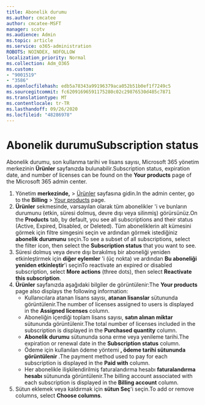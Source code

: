 ```yaml
---
title: Abonelik durumu
ms.author: cmcatee
author: cmcatee-MSFT
manager: scotv
ms.audience: Admin
ms.topic: article
ms.service: o365-administration
ROBOTS: NOINDEX, NOFOLLOW
localization_priority: Normal
ms.collection: Adm_O365
ms.custom:
- "9001519"
- "3586"
ms.openlocfilehash: edb5a78343a99196379aca052b51b0ef1f7249c5
ms.sourcegitcommit: fc62091696591175280c02c29876530d485c7871
ms.translationtype: MT
ms.contentlocale: tr-TR
ms.lasthandoff: 09/26/2020
ms.locfileid: "48286978"
---
```

# <a name="subscription-status"></a><span data-ttu-id="8ef97-102">Abonelik durumu</span><span class="sxs-lookup"><span data-stu-id="8ef97-102">Subscription status</span></span>

<span data-ttu-id="8ef97-103">Abonelik durumu, son kullanma tarihi ve lisans sayısı, Microsoft 365 yönetim merkezinin **Ürünler** sayfanızda bulunabilir.</span><span class="sxs-lookup"><span data-stu-id="8ef97-103">Subscription status, expiration date, and number of licenses can be found on the **Your products** page of the Microsoft 365 admin center.</span></span>

1. <span data-ttu-id="8ef97-104">Yönetim **merkezinde,**  >  [Ürünler](https://go.microsoft.com/fwlink/p/?linkid=842054) sayfasına gidin.</span><span class="sxs-lookup"><span data-stu-id="8ef97-104">In the admin center, go to the **Billing** > [Your products](https://go.microsoft.com/fwlink/p/?linkid=842054) page.</span></span>
2. <span data-ttu-id="8ef97-105">**Ürünler** sekmesinde, varsayılan olarak tüm abonelikler 'i ve bunların durumunu (etkin, süresi dolmuş, devre dışı veya silinmiş) görürsünüz.</span><span class="sxs-lookup"><span data-stu-id="8ef97-105">On the **Products** tab, by default, you see all subscriptions and their status (Active, Expired, Disabled, or Deleted).</span></span> <span data-ttu-id="8ef97-106">Tüm aboneliklerin alt kümesini görmek için filtre simgesini seçin ve ardından görmek istediğiniz **abonelik durumunu** seçin.</span><span class="sxs-lookup"><span data-stu-id="8ef97-106">To see a subset of all subscriptions, select the filter icon, then select the **Subscription status** that you want to see.</span></span>
3. <span data-ttu-id="8ef97-107">Süresi dolmuş veya devre dışı bırakılmış bir aboneliği yeniden etkinleştirmek için **diğer eylemler** 'i (üç nokta) ve ardından **Bu aboneliği yeniden etkinleştir**'i seçin</span><span class="sxs-lookup"><span data-stu-id="8ef97-107">To reactivate an expired or disabled subscription, select **More actions** (three dots), then select **Reactivate this subscription**.</span></span>
4. <span data-ttu-id="8ef97-108">**Ürünler** sayfanızda aşağıdaki bilgiler de görüntülenir:</span><span class="sxs-lookup"><span data-stu-id="8ef97-108">The **Your products** page also displays the following information:</span></span>
    - <span data-ttu-id="8ef97-109">Kullanıcılara atanan lisans sayısı, **atanan lisanslar** sütununda görüntülenir.</span><span class="sxs-lookup"><span data-stu-id="8ef97-109">The number of licenses assigned to users is displayed in the **Assigned licenses** column.</span></span>
    - <span data-ttu-id="8ef97-110">Aboneliğin içerdiği toplam lisans sayısı, **satın alınan miktar** sütununda görüntülenir.</span><span class="sxs-lookup"><span data-stu-id="8ef97-110">The total number of licenses included in the subscription is displayed in the **Purchased quantity** column.</span></span>
    - <span data-ttu-id="8ef97-111">**Abonelik durumu** sütununda sona erme veya yenileme tarihi.</span><span class="sxs-lookup"><span data-stu-id="8ef97-111">The expiration or renewal date in the **Subscription status** column.</span></span>
    - <span data-ttu-id="8ef97-112">Ödeme için kullanılan ödeme yöntemi **, ödeme tarihi sütununda görüntülenir** .</span><span class="sxs-lookup"><span data-stu-id="8ef97-112">The payment method used to pay for each subscription is displayed in the **Paid with** column.</span></span>
    - <span data-ttu-id="8ef97-113">Her abonelikle ilişkilendirilmiş faturalandırma hesabı **faturalandırma hesabı** sütununda görüntülenir.</span><span class="sxs-lookup"><span data-stu-id="8ef97-113">The billing account associated with each subscription is displayed in the **Billing account** column.</span></span>
5. <span data-ttu-id="8ef97-114">Sütun eklemek veya kaldırmak için **sütun Seç**'i seçin.</span><span class="sxs-lookup"><span data-stu-id="8ef97-114">To add or remove columns, select **Choose columns**.</span></span>